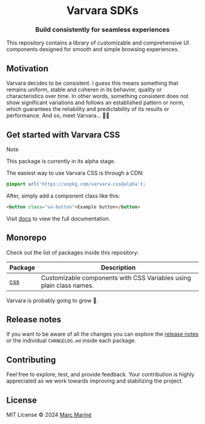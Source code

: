 <h1 align="center">Varvara SDKs</h1>

<h3 align="center">Build consistently for seamless experiences</h3>

This repository contains a library of customizable and comprehensive UI components designed for smooth and simple browsing experiences.

## Motivation

Varvara decides to be consistent. I guess this means something that remains uniform, stable and coheren in its behavior, quality or characteristics over time. In other words, something consistent does not show significant variations and follows an established pattern or norm, which guarantees the reliability and predictability of its results or performance. And so, meet Varvara... 🤦‍♀️

## Get started with Varvara CSS

> [!NOTE]
> This package is currently in its alpha stage.

The easiest way to use Varvara CSS is through a CDN:

```css
@import url('https://unpkg.com/varvara-css@alpha');
```

After, simply add a component class like this:

```html
<button class="va-button">Example button</button>
```

Visit [docs](packages/css) to view the full documentation.

## Monorepo

Check out the list of packages inside this repository:

| Package             | Description                                                         |
| ------------------- | ------------------------------------------------------------------- |
| [css](packages/css) | Customizable components with CSS Variables using plain class names. |

Varvara is probably going to grow 🚀.

## Release notes

If you want to be aware of all the changes you can explore the [release notes](https://github.com/marcmarine/varvara/releases) or the individual `CHANGELOG.md` inside each package.

## Contributing

Feel free to explore, test, and provide feedback. Your contribution is highly appreciated as we work towards improving and stabilizing the project.

## License

MIT License © 2024 [Marc Mariné](https://github.com/marcmarine)

